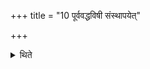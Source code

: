 +++
title = "10 पूर्ववद्धविषी संस्थापयेत्"

+++

<details><summary>थिते</summary>

पूर्ववद्धविषी संस्थापयेत् १०
</details>
